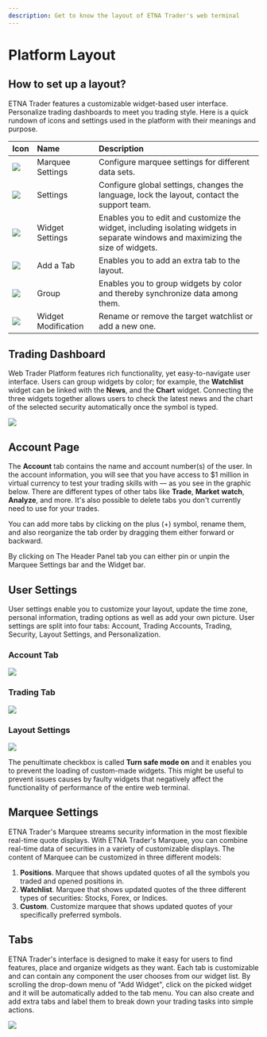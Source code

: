 ```yaml
---
description: Get to know the layout of ETNA Trader's web terminal
---
```


# Platform Layout

## How to set up a layout?

ETNA Trader features a customizable widget-based user interface. Personalize trading dashboards to meet you trading style. Here is a quick rundown of icons and settings used in the platform with their meanings and purpose.

| Icon | Name | Description |
| :--- | :--- | :--- |
| ![](../../.gitbook/assets/screenshot-2020-03-19-at-16.12.34.png) | Marquee Settings | Configure marquee settings for different data sets. |
| ![](../../.gitbook/assets/screenshot-2020-03-19-at-16.16.37.png) | Settings | Configure global settings, changes the language, lock the layout, contact the support team. |
| ![](../../.gitbook/assets/screenshot-2020-03-19-at-16.20.33.png) | Widget Settings | Enables you to edit and customize the widget, including isolating widgets in separate windows and maximizing the size of widgets. |
| ![](../../.gitbook/assets/screenshot-2020-03-19-at-16.24.10.png) | Add a Tab | Enables you to add an extra tab to the layout. |
| ![](../../.gitbook/assets/screenshot-2020-03-19-at-16.37.31.png) | Group | Enables you to group widgets by color and thereby synchronize data among them. |
| ![](../../.gitbook/assets/screenshot-2020-03-19-at-16.38.55.png) | Widget Modification | Rename or remove the target watchlist or add a new one. |

## Trading Dashboard

Web Trader Platform features rich functionality, yet easy-to-navigate user interface. Users can group widgets by color; for example, the **Watchlist** widget can be linked with the **News**, and the **Chart** widget. Connecting the three widgets together allows users to check the latest news and the chart of the selected security automatically once the symbol is typed.

![](../../.gitbook/assets/screenshot-2020-03-19-at-16.42.42.png)

## Account Page

The **Account** tab contains the name and account number\(s\) of the user. In the account information, you will see that you have access to $1 million in virtual currency to test your trading skills with — as you see in the graphic below. There are different types of other tabs like **Trade**, **Market** **watch**, **Analyze**, and more. It's also possible to delete tabs you don't currently need to use for your trades.

You can add more tabs by clicking on the plus \(+\) symbol, rename them, and also reorganize the tab order by dragging them either forward or backward.

By clicking on The Header Panel tab you can either pin or unpin the Marquee Settings bar and the Widget bar.

## User Settings

User settings enable you to customize your layout, update the time zone, personal information, trading options as well as add your own picture. User settings are split into four tabs: Account, Trading Accounts, Trading, Security, Layout Settings, and Personalization.

### Account Tab

![](../../.gitbook/assets/accountsettings.png)

### Trading Tab

![](../../.gitbook/assets/trading-account-tab.png)

### Layout Settings

![](../../.gitbook/assets/layout-settings.png)

The penultimate checkbox is called **Turn safe mode on** and it enables you to prevent the loading of custom-made widgets. This might be useful to prevent issues causes by faulty widgets that negatively affect the functionality of performance of the entire web terminal.

## Marquee Settings

ETNA Trader's Marquee streams security information in the most flexible real-time quote displays. With ETNA Trader's Marquee, you can combine real-time data of securities in a variety of customizable displays. The content of Marquee can be customized in three different models:

1. **Positions**. Marquee that shows updated quotes of all the symbols you traded and opened positions in.
2. **Watchlist**. Marquee that shows updated quotes of the three different types of securities: Stocks, Forex, or Indices.
3. **Custom**. Customize marquee that shows updated quotes of your specifically preferred symbols.

## Tabs

ETNA Trader's interface is designed to make it easy for users to find features, place and organize widgets as they want. Each tab is customizable and can contain any component the user chooses from our widget list. By scrolling the drop-down menu of "Add Widget", click on the picked widget and it will be automatically added to the tab menu. You can also create and add extra tabs and label them to break down your trading tasks into simple actions.

![](../../.gitbook/assets/screenshot-2020-03-20-at-19.00.59.png)

